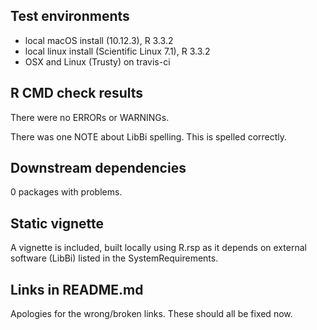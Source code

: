 ## Test environments
* local macOS install (10.12.3), R 3.3.2
* local linux install (Scientific Linux 7.1), R 3.3.2
* OSX and Linux (Trusty) on travis-ci

## R CMD check results
There were no ERRORs or WARNINGs.

There was one NOTE about LibBi spelling. This is spelled correctly.

## Downstream dependencies
0 packages with problems.

## Static vignette
A vignette is included, built locally using R.rsp as it depends on external software (LibBi) listed in the SystemRequirements.

## Links in README.md
Apologies for the wrong/broken links. These should all be fixed now.
